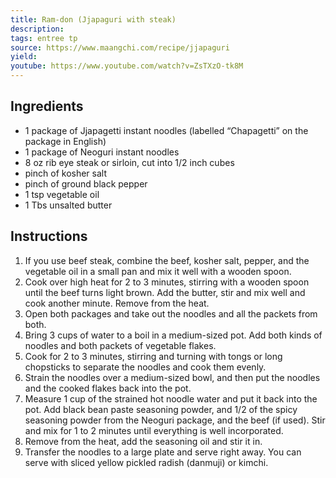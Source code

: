 ```yaml
---
title: Ram-don (Jjapaguri with steak)
description: 
tags: entree tp
source: https://www.maangchi.com/recipe/jjapaguri
yield: 
youtube: https://www.youtube.com/watch?v=ZsTXzO-tk8M
---
```

## Ingredients
- 1 package of Jjapagetti instant noodles (labelled “Chapagetti” on the package in English)
- 1 package of Neoguri instant noodles
- 8 oz rib eye steak or sirloin, cut into 1/2 inch cubes
- pinch of kosher salt
- pinch of ground black pepper
- 1 tsp vegetable oil
- 1 Tbs unsalted butter

## Instructions
1. If you use beef steak, combine the beef, kosher salt, pepper, and the vegetable oil in a small pan and mix it well with a wooden spoon.
2. Cook over high heat for 2 to 3 minutes, stirring with a wooden spoon until the beef turns light brown. Add the butter, stir and mix well and cook another minute. Remove from the heat.
3. Open both packages and take out the noodles and all the packets from both.
4. Bring 3 cups of water to a boil in a medium-sized pot. Add both kinds of noodles and both packets of vegetable flakes.
5. Cook for 2 to 3 minutes, stirring and turning with tongs or long chopsticks to separate the noodles and cook them evenly.
6. Strain the noodles over a medium-sized bowl, and then put the noodles and the cooked flakes back into the pot.
7. Measure 1 cup of the strained hot noodle water and put it back into the pot. Add black bean paste seasoning powder, and 1/2 of the spicy seasoning powder from the Neoguri package, and the beef (if used). Stir and mix for 1 to 2 minutes until everything is well incorporated.
8. Remove from the heat, add the seasoning oil and stir it in.
9. Transfer the noodles to a large plate and serve right away. You can serve with sliced yellow pickled radish (danmuji) or kimchi.
